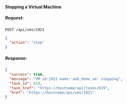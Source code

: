 #### Stopping a Virtual Machine

##### Request:

    POST /api/vms/1921

``` json
{
  "action": "stop"
}
```

##### Response:

``` json
{
  "success": true,
  "message": "VM id:1921 name:'aab_demo_vm' stopping",
  "task_id": 619,
  "task_href": "https://hostname/api/tasks/619",
  "href": "https://hostname/api/vms/1921"
}
```
